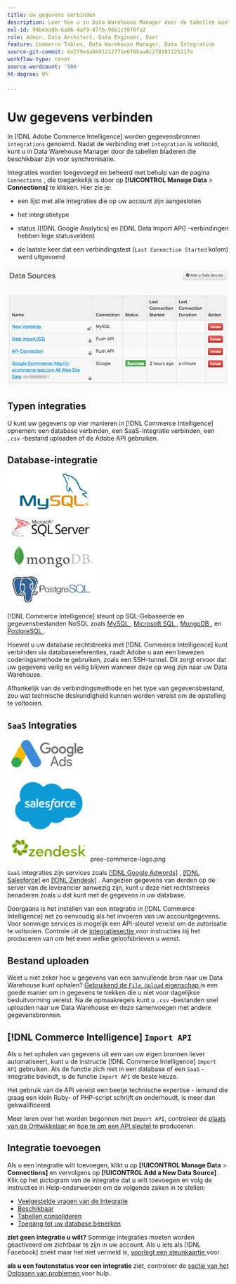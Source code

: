 ```yaml
---
title: Uw gegevens verbinden
description: Leer hoe u in Data Warehouse Manager door de tabellen kunt bladeren die u kunt synchroniseren.
exl-id: 94beba8b-6a86-4af9-87fb-96b1cf8f8fa2
role: Admin, Data Architect, Data Engineer, User
feature: Commerce Tables, Data Warehouse Manager, Data Integration
source-git-commit: 6e2f9e4a9e91212771e6f6baa8c2f8101125217a
workflow-type: tm+mt
source-wordcount: '506'
ht-degree: 0%

---
```


# Uw gegevens verbinden

In [!DNL Adobe Commerce Intelligence] worden gegevensbronnen `integrations` genoemd. Nadat de verbinding met `integration` is voltooid, kunt u in Data Warehouse Manager door de tabellen bladeren die beschikbaar zijn voor synchronisatie.

Integraties worden toegevoegd en beheerd met behulp van de pagina `Connections` , die toegankelijk is door op **[!UICONTROL Manage Data** > **Connections]** te klikken. Hier zie je:

* een lijst met alle integraties die op uw account zijn aangesloten

* het integratietype

* status ([!DNL Google Analytics] en [!DNL Data Import API] -verbindingen hebben lege statusvelden)

* de laatste keer dat een verbindingstest (`Last Connection Started` kolom) werd uitgevoerd

![ Gegevens \_Bronnen\_Table.png ](../../../assets/Data_Sources_Table.png)

## Typen integraties

U kunt uw gegevens op vier manieren in [!DNL Commerce Intelligence] opnemen: een database verbinden, een SaaS-integratie verbinden, een `.csv` -bestand uploaden of de Adobe API gebruiken.

## Database-integratie

![ Gegevensbestand \_icons.jpg ](../../../assets/Database_icons.jpg)

[!DNL Commerce Intelligence] steunt op SQL-Gebaseerde en gegevensbestanden NoSQL zoals [ MySQL ](../../importing-data/integrations/mysql-via-ssh-tunnel.md), [ Microsoft SQL ](../integrations/microsoft-sql-server.md), [ MongoDB ](../integrations/mongodb-via-ssh-tunnel.md), en [ PostgreSQL ](../integrations/postgresql.md).

Hoewel u uw database rechtstreeks met [!DNL Commerce Intelligence] kunt verbinden via databasereferenties, raadt Adobe u aan een bewezen coderingsmethode te gebruiken, zoals een SSH-tunnel. Dit zorgt ervoor dat uw gegevens veilig en veilig blijven wanneer deze op weg zijn naar uw Data Warehouse.

Afhankelijk van de verbindingsmethode en het type van gegevensbestand, zou wat technische deskundigheid kunnen worden vereist om de opstelling te voltooien.

## `SaaS` Integraties

![](../../../assets/SaaS_icons.jpg) pree-commerce-logo.png

`SaaS` integraties zijn services zoals [[!DNL Google Adwords]](../integrations/google-adwords.md) , [[!DNL Salesforce]](../integrations/salesforce.md) en [[!DNL Zendesk]](../integrations/zendesk.md) . Aangezien gegevens van derden op de server van de leverancier aanwezig zijn, kunt u deze niet rechtstreeks benaderen zoals u dat kunt met de gegevens in uw database.

Doorgaans is het instellen van een integratie in [!DNL Commerce Intelligence] net zo eenvoudig als het invoeren van uw accountgegevens. Voor sommige services is mogelijk een API-sleutel vereist om de autorisatie te voltooien. Controle uit de [ integratiesectie ](../integrations/integrations.md) voor instructies bij het produceren van om het even welke geloofsbrieven u wenst.

## Bestand uploaden

Weet u niet zeker hoe u gegevens van een aanvullende bron naar uw Data Warehouse kunt ophalen? [ Gebruikend de `File Upload` eigenschap ](../connecting-data/using-file-uploader.md) is een goede manier om in gegevens te trekken die u niet voor dagelijkse besluitvorming vereist. Na de opmaakregels kunt u `.csv` -bestanden snel uploaden naar uw Data Warehouse en deze samenvoegen met andere gegevensbronnen.

## [!DNL Commerce Intelligence] `Import API`

Als u het ophalen van gegevens uit een van uw eigen bronnen liever automatiseert, kunt u de instructie [!DNL Commerce Intelligence] `Import API` gebruiken. Als de functie zich niet in een database of een `SaaS` -integratie bevindt, is de functie `Import API` de beste keuze.

Het gebruik van de API vereist een beetje technische expertise - iemand die graag een klein Ruby- of PHP-script schrijft en onderhoudt, is meer dan gekwalificeerd.

Meer leren over het worden begonnen met `Import API`, controleer de [ plaats van de Ontwikkelaar ](https://developer.adobe.com/commerce/services/reporting/) en [ hoe te om een API sleutel ](https://developer.adobe.com/commerce/services/reporting/import-api/) te produceren.

## Integratie toevoegen

Als u een integratie wilt toevoegen, klikt u op **[!UICONTROL Manage Data** > **Connections]** en vervolgens op **[!UICONTROL Add a New Data Source]** . Klik op het pictogram van de integratie dat u wilt toevoegen en volg de instructies in Help-onderwerpen om de volgende zaken in te stellen:

* [ Veelgestelde vragen van de Integratie ](https://support.magento.com/hc/en-us/sections/360003161871-Integration-FAQ)
* [Beschikbaar ](../integrations/integrations.md)
* [Tabellen consolideren](../../../best-practices/consolidating-your-tables.md)
* [Toegang tot uw database beperken](../../../administrator/account-management/restrict-db-access.md)

**ziet geen integratie u wilt?** Sommige integraties moeten worden geactiveerd om zichtbaar te zijn in uw account. Als u iets als [!DNL Facebook] zoekt maar het niet vermeld is, [ voorlegt een steunkaartje ](https://experienceleague.adobe.com/docs/commerce-knowledge-base/kb/troubleshooting/miscellaneous/mbi-service-policies.html) voor.

**als u een foutenstatus voor een integratie** ziet, controleer de [ sectie van het Oplossen van problemen ](https://support.magento.com/hc/en-us/sections/360003078151) voor hulp.
